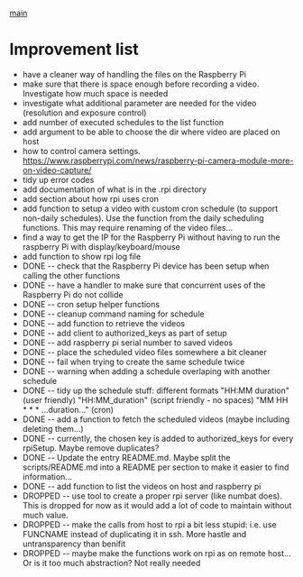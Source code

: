 [main][main-link]

# Improvement list

* have a cleaner way of handling the files on the Raspberry Pi
* make sure that there is space enough before recording a video. Investigate how much space is needed
* investigate what additional parameter are needed for the video (resolution and exposure control)
* add number of executed schedules to the list function
* add argument to be able to choose the dir where video are placed on host
* how to control camera settings. https://www.raspberrypi.com/news/raspberry-pi-camera-module-more-on-video-capture/
* tidy up error codes
* add documentation of what is in the .rpi directory
* add section about how rpi uses cron
* add function to setup a video with custom cron schedule (to support non-daily schedules). Use the function from the daily scheduling functions. This may require renaming of the video files...
* find a way to get the IP for the Raspberry Pi without having to run the raspberry Pi with display/keyboard/mouse
* add function to show rpi log file
* DONE -- check that the Raspberry Pi device has been setup when calling the other functions
* DONE -- have a handler to make sure that concurrent uses of the Raspberry Pi do not collide
* DONE -- cron setup helper functions
* DONE -- cleanup command naming for schedule
* DONE -- add function to retrieve the videos
* DONE -- add client to authorized_keys as part of setup
* DONE -- add raspberry pi serial number to saved videos
* DONE -- place the scheduled video files somewhere a bit cleaner
* DONE -- fail when trying to create the same schedule twice
* DONE -- warning when adding a schedule overlaping with another schedule
* DONE -- tidy up the schedule stuff: different formats "HH:MM duration" (user friendly) "HH:MM_duration" (script friendly - no spaces) "MM HH * * * ...duration..." (cron)
* DONE -- add a function to fetch the scheduled videos (maybe including deleting them...)
* DONE -- currently, the chosen key is added to authorized_keys for every rpiSetup. Maybe remove duplicates?
* DONE -- Update the entry README.md. Maybe split the scripts/README.md into a README per section to make it easier to find information...
* DONE -- add function to list the videos on host and raspberry pi
* DROPPED -- use tool to create a proper rpi server (like numbat does). This is dropped for now as it would add a lot of code to maintain without much value.
* DROPPED -- make the calls from host to rpi a bit less stupid: i.e. use FUNCNAME instead of duplicating it in ssh. More hastle and untransparency than benifit
* DROPPED -- maybe make the functions work on rpi as on remote host... Or is it too much abstraction? Not really needed

[main-link]: ./README.md